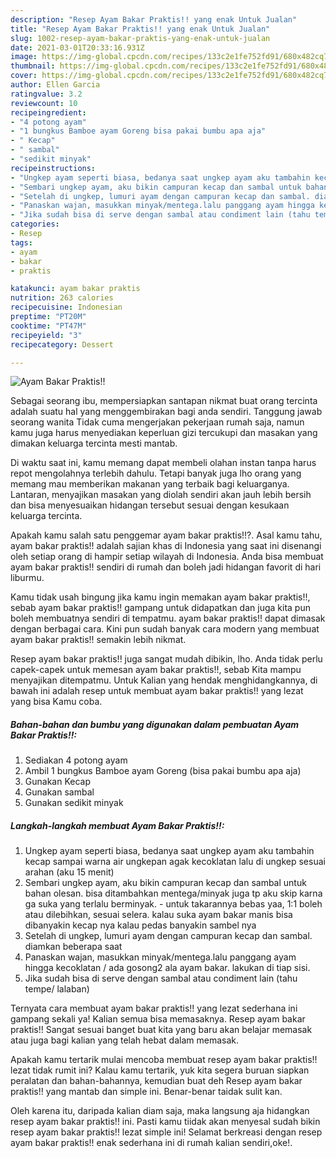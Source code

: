 ```yaml
---
description: "Resep Ayam Bakar Praktis!! yang enak Untuk Jualan"
title: "Resep Ayam Bakar Praktis!! yang enak Untuk Jualan"
slug: 1002-resep-ayam-bakar-praktis-yang-enak-untuk-jualan
date: 2021-03-01T20:33:16.931Z
image: https://img-global.cpcdn.com/recipes/133c2e1fe752fd91/680x482cq70/ayam-bakar-praktis-foto-resep-utama.jpg
thumbnail: https://img-global.cpcdn.com/recipes/133c2e1fe752fd91/680x482cq70/ayam-bakar-praktis-foto-resep-utama.jpg
cover: https://img-global.cpcdn.com/recipes/133c2e1fe752fd91/680x482cq70/ayam-bakar-praktis-foto-resep-utama.jpg
author: Ellen Garcia
ratingvalue: 3.2
reviewcount: 10
recipeingredient:
- "4 potong ayam"
- "1 bungkus Bamboe ayam Goreng bisa pakai bumbu apa aja"
- " Kecap"
- " sambal"
- "sedikit minyak"
recipeinstructions:
- "Ungkep ayam seperti biasa, bedanya saat ungkep ayam aku tambahin kecap sampai warna air ungkepan agak kecoklatan lalu di ungkep sesuai arahan (aku 15 menit)"
- "Sembari ungkep ayam, aku bikin campuran kecap dan sambal untuk bahan olesan. bisa ditambahkan mentega/minyak juga tp aku skip karna ga suka yang terlalu berminyak.  untuk takarannya bebas yaa, 1:1 boleh atau dilebihkan, sesuai selera. kalau suka ayam bakar manis bisa dibanyakin kecap nya kalau pedas banyakin sambel nya"
- "Setelah di ungkep, lumuri ayam dengan campuran kecap dan sambal. diamkan beberapa saat"
- "Panaskan wajan, masukkan minyak/mentega.lalu panggang ayam hingga kecoklatan / ada gosong2 ala ayam bakar. lakukan di tiap sisi."
- "Jika sudah bisa di serve dengan sambal atau condiment lain (tahu tempe/ lalaban)"
categories:
- Resep
tags:
- ayam
- bakar
- praktis

katakunci: ayam bakar praktis 
nutrition: 263 calories
recipecuisine: Indonesian
preptime: "PT20M"
cooktime: "PT47M"
recipeyield: "3"
recipecategory: Dessert

---
```



![Ayam Bakar Praktis!!](https://img-global.cpcdn.com/recipes/133c2e1fe752fd91/680x482cq70/ayam-bakar-praktis-foto-resep-utama.jpg)

Sebagai seorang ibu, mempersiapkan santapan nikmat buat orang tercinta adalah suatu hal yang menggembirakan bagi anda sendiri. Tanggung jawab seorang  wanita Tidak cuma mengerjakan pekerjaan rumah saja, namun kamu juga harus menyediakan keperluan gizi tercukupi dan masakan yang dimakan keluarga tercinta mesti mantab.

Di waktu  saat ini, kamu memang dapat membeli olahan instan tanpa harus repot mengolahnya terlebih dahulu. Tetapi banyak juga lho orang yang memang mau memberikan makanan yang terbaik bagi keluarganya. Lantaran, menyajikan masakan yang diolah sendiri akan jauh lebih bersih dan bisa menyesuaikan hidangan tersebut sesuai dengan kesukaan keluarga tercinta. 



Apakah kamu salah satu penggemar ayam bakar praktis!!?. Asal kamu tahu, ayam bakar praktis!! adalah sajian khas di Indonesia yang saat ini disenangi oleh setiap orang di hampir setiap wilayah di Indonesia. Anda bisa membuat ayam bakar praktis!! sendiri di rumah dan boleh jadi hidangan favorit di hari liburmu.

Kamu tidak usah bingung jika kamu ingin memakan ayam bakar praktis!!, sebab ayam bakar praktis!! gampang untuk didapatkan dan juga kita pun boleh membuatnya sendiri di tempatmu. ayam bakar praktis!! dapat dimasak dengan berbagai cara. Kini pun sudah banyak cara modern yang membuat ayam bakar praktis!! semakin lebih nikmat.

Resep ayam bakar praktis!! juga sangat mudah dibikin, lho. Anda tidak perlu capek-capek untuk memesan ayam bakar praktis!!, sebab Kita mampu menyajikan ditempatmu. Untuk Kalian yang hendak menghidangkannya, di bawah ini adalah resep untuk membuat ayam bakar praktis!! yang lezat yang bisa Kamu coba.

<!--inarticleads1-->

##### Bahan-bahan dan bumbu yang digunakan dalam pembuatan Ayam Bakar Praktis!!:

1. Sediakan 4 potong ayam
1. Ambil 1 bungkus Bamboe ayam Goreng (bisa pakai bumbu apa aja)
1. Gunakan  Kecap
1. Gunakan  sambal
1. Gunakan sedikit minyak




<!--inarticleads2-->

##### Langkah-langkah membuat Ayam Bakar Praktis!!:

1. Ungkep ayam seperti biasa, bedanya saat ungkep ayam aku tambahin kecap sampai warna air ungkepan agak kecoklatan lalu di ungkep sesuai arahan (aku 15 menit)
1. Sembari ungkep ayam, aku bikin campuran kecap dan sambal untuk bahan olesan. bisa ditambahkan mentega/minyak juga tp aku skip karna ga suka yang terlalu berminyak.  - untuk takarannya bebas yaa, 1:1 boleh atau dilebihkan, sesuai selera. kalau suka ayam bakar manis bisa dibanyakin kecap nya kalau pedas banyakin sambel nya
1. Setelah di ungkep, lumuri ayam dengan campuran kecap dan sambal. diamkan beberapa saat
1. Panaskan wajan, masukkan minyak/mentega.lalu panggang ayam hingga kecoklatan / ada gosong2 ala ayam bakar. lakukan di tiap sisi.
1. Jika sudah bisa di serve dengan sambal atau condiment lain (tahu tempe/ lalaban)




Ternyata cara membuat ayam bakar praktis!! yang lezat sederhana ini gampang sekali ya! Kalian semua bisa memasaknya. Resep ayam bakar praktis!! Sangat sesuai banget buat kita yang baru akan belajar memasak atau juga bagi kalian yang telah hebat dalam memasak.

Apakah kamu tertarik mulai mencoba membuat resep ayam bakar praktis!! lezat tidak rumit ini? Kalau kamu tertarik, yuk kita segera buruan siapkan peralatan dan bahan-bahannya, kemudian buat deh Resep ayam bakar praktis!! yang mantab dan simple ini. Benar-benar taidak sulit kan. 

Oleh karena itu, daripada kalian diam saja, maka langsung aja hidangkan resep ayam bakar praktis!! ini. Pasti kamu tiidak akan menyesal sudah bikin resep ayam bakar praktis!! lezat simple ini! Selamat berkreasi dengan resep ayam bakar praktis!! enak sederhana ini di rumah kalian sendiri,oke!.

